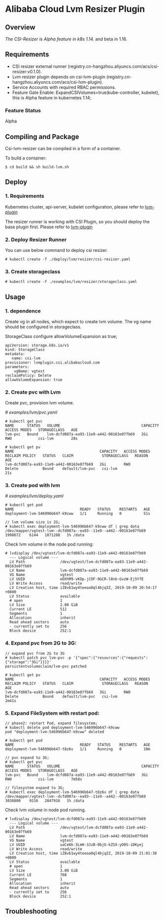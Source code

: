 # Alibaba Cloud Lvm Resizer Plugin

## Overview

*The CSI-Resizer is Alpha feature in k8s 1.14.* and beta in 1.16.

## Requirements

* CSI resizer external runner (registry.cn-hangzhou.aliyuncs.com/acs/csi-resizer:v0.1.0).
* Lvm resizer plugin depends on csi-lvm-plugin (registry.cn-hangzhou.aliyuncs.com/acs/csi-lvm-plugin).
* Service Accounts with required RBAC permissions.
* Feature Gate Enable: ExpandCSIVolumes=true(kube-controller, kubelet), this is Alpha feature in kubernetes 1.14;


### Feature Status
Alpha

## Compiling and Package
Csi-lvm-resizer can be compiled in a form of a container.

To build a container:
```
$ cd build && sh build-lvm.sh
```

## Deploy

### 1. Requirements
Kubernetes cluster, api-server, kubelet configuration, please refer to [lvm-plugin](./lvm.md)

The resizer runner is working with CSI Plugin, so you should deploy the base plugin first. Please refer to [lvm-plugin](./lvm.md)

### 2. Deploy Resizer Runner

You can use below command to deploy csi resizer.

```
# kubectl create -f ./deploy/lvm/resizer/csi-resizer.yaml
```

### 3. Create storageclass
```
# kubectl create -f ./examples/lvm/resizer/storageclass.yaml
```

## Usage

### 1. dependence

Create vg in all nodes, which expect to create lvm volume. The vg name should be configured in storageclass.

StorageClass configure allowVolumeExpansion as true;

```
apiVersion: storage.k8s.io/v1
kind: StorageClass
metadata:
   name: csi-lvm
provisioner: lvmplugin.csi.alibabacloud.com
parameters:
    vgName: vgtest
reclaimPolicy: Delete
allowVolumeExpansion: true
```

### 2. Create pvc with Lvm
Create pvc, provision lvm volume.

*# examples/lvm/pvc.yaml*

```
# kubectl get pvc
NAME      STATUS   VOLUME                                     CAPACITY   ACCESS MODES   STORAGECLASS   AGE
lvm-pvc   Bound    lvm-dcfd087a-ea93-11e9-a442-00163e07fb69   2Gi        RWO            csi-lvm        28s

# kubectl get pv
NAME                                       CAPACITY   ACCESS MODES   RECLAIM POLICY   STATUS   CLAIM             STORAGECLASS   REASON   AGE
lvm-dcfd087a-ea93-11e9-a442-00163e07fb69   2Gi        RWO            Delete           Bound    default/lvm-pvc   csi-lvm                 21s
```


### 3. Create pod with lvm

*# examples/lvm/deploy.yaml*

```
# kubectl get pod
NAME                              READY   STATUS    RESTARTS   AGE
deployment-lvm-546996b647-k9cww   1/1     Running   0          51s

// lvm volume size is 2G;
# kubectl exec deployment-lvm-546996b647-k9cww df | grep data
/dev/mapper/vgtest-lvm--dcfd087a--ea93--11e9--a442--00163e07fb69   1998672    6144   1871288   1% /data
```

Check lvm volume in the node pod running:

```
# lvdisplay /dev/vgtest/lvm-dcfd087a-ea93-11e9-a442-00163e07fb69
  --- Logical volume ---
  LV Path                /dev/vgtest/lvm-dcfd087a-ea93-11e9-a442-00163e07fb69
  LV Name                lvm-dcfd087a-ea93-11e9-a442-00163e07fb69
  VG Name                vgtest
  LV UUID                eDXhM9-vKOp-jCOF-9GCR-l8nb-GvzW-Ej5YfE
  LV Write Access        read/write
  LV Creation host, time iZ8vb1wy4teeoa0ql4bjq3Z, 2019-10-09 20:54:17 +0800
  LV Status              available
  # open                 1
  LV Size                2.00 GiB
  Current LE             512
  Segments               1
  Allocation             inherit
  Read ahead sectors     auto
  - currently set to     256
  Block device           252:1
```

### 4. Expand pvc from 2G to 3G:

```
// expand pvc from 2G to 3G
# kubectl patch pvc lvm-pvc -p '{"spec":{"resources":{"requests":{"storage":"3Gi"}}}}'
persistentvolumeclaim/lvm-pvc patched

# kubectl get pv
NAME                                       CAPACITY   ACCESS MODES   RECLAIM POLICY   STATUS   CLAIM             STORAGECLASS   REASON   AGE
lvm-dcfd087a-ea93-11e9-a442-00163e07fb69   3Gi        RWO            Delete           Bound    default/lvm-pvc   csi-lvm                 2m41s
```
### 5. Expand FileSystem with restart pod:

```
// phase2: restart Pod, expand filesystem;
# kubectl delete pod deployment-lvm-546996b647-k9cww
pod "deployment-lvm-546996b647-k9cww" deleted

# kubectl get pod
NAME                              READY   STATUS    RESTARTS   AGE
deployment-lvm-546996b647-t8z6v   1/1     Running   0          10m

// pvc expand to 3G;
# kubectl get pvc
NAME      STATUS   VOLUME                                     CAPACITY   ACCESS MODES   STORAGECLASS   AGE
lvm-pvc   Bound    lvm-dcfd087a-ea93-11e9-a442-00163e07fb69   3Gi        RWO            csi-lvm        7m58s

// filesystem expand to 3G;
# kubectl exec deployment-lvm-546996b647-t8z6v df | grep data
/dev/mapper/vgtest-lvm--dcfd087a--ea93--11e9--a442--00163e07fb69   3030800    9216   2847916   1% /data
```

Check lvm volume in node pod running.

```
# lvdisplay /dev/vgtest/lvm-dcfd087a-ea93-11e9-a442-00163e07fb69
  --- Logical volume ---
  LV Path                /dev/vgtest/lvm-dcfd087a-ea93-11e9-a442-00163e07fb69
  LV Name                lvm-dcfd087a-ea93-11e9-a442-00163e07fb69
  VG Name                vgtest
  LV UUID                uaCe6k-3LmH-3JzB-0bjG-kZSX-yD0S-iDKyej
  LV Write Access        read/write
  LV Creation host, time iZ8vb1wy4teeoa0ql4bjq2Z, 2019-10-09 21:01:38 +0800
  LV Status              available
  # open                 1
  LV Size                3.00 GiB
  Current LE             768
  Segments               1
  Allocation             inherit
  Read ahead sectors     auto
  - currently set to     256
  Block device           252:1
```

## Troubleshooting
